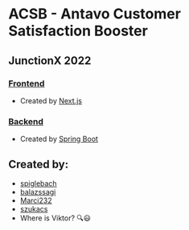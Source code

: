 # ACSB - Antavo Customer Satisfaction Booster

## JunctionX 2022

### [Frontend](./frontend/README.md)
* Created by [Next.js](https://nextjs.org/)

### [Backend](./backend/README.md)
* Created by [Spring Boot](https://spring.io/projects/spring-boot)

## Created by:
* [spiglebach](https://github.com/spiglebach)
* [balazssagi](https://github.com/balazssagi)
* [Marci232](https://github.com/Marci232)
* [szukacs](https://github.com/szukacs)
* Where is Viktor? 🔍😃 
